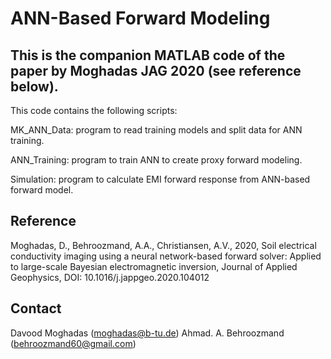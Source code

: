 # ANN-Based Forward Modeling

## This is the companion MATLAB code of the paper by Moghadas JAG 2020 (see reference below). 

This code contains the following scripts: 

MK_ANN_Data: program to read training models and split data for ANN training.

ANN_Training: program to train ANN to create proxy forward modeling.

Simulation: program to calculate EMI forward response from ANN-based forward model.

## Reference

Moghadas, D., Behroozmand, A.A., Christiansen, A.V., 2020, Soil electrical conductivity imaging using a neural network-based forward solver: Applied to large-scale Bayesian electromagnetic inversion, Journal of Applied Geophysics, DOI: 10.1016/j.jappgeo.2020.104012

## Contact

Davood Moghadas (moghadas@b-tu.de)
Ahmad. A. Behroozmand (behroozmand60@gmail.com) 

